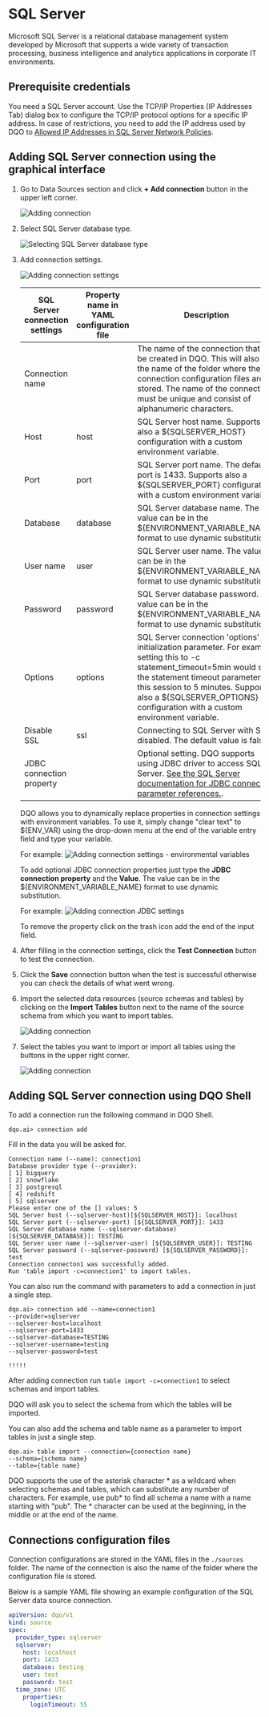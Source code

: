 # SQL Server

Microsoft SQL Server is a relational database management system developed by Microsoft that supports a wide variety of 
transaction processing, business intelligence and analytics applications in corporate IT environments.

## Prerequisite credentials

You need a SQL Server account. Use the TCP/IP Properties (IP Addresses Tab) dialog box to configure the TCP/IP protocol options for a specific IP address. In case of restrictions, you need to add the IP address used by DQO to [Allowed IP Addresses in SQL Server Network Policies](https://learn.microsoft.com/en-us/sql/tools/configuration-manager/tcp-ip-properties-ip-addresses-tab?view=sql-server-ver16).

## Adding SQL Server connection using the graphical interface

1. Go to Data Sources section and click **+ Add connection** button in the upper left corner.

   ![Adding connection](https://docs.dqo.ai/docs/images/working-with-dqo/adding-connection.jpg)

2. Select SQL Server database type.

   ![Selecting SQL Server database type](https://docs.dqo.ai/docs/images/working-with-dqo/adding-connection-sql-server.jpg)

3. Add connection settings.

   ![Adding connection settings](https://docs.dqo.ai/docs/images/working-with-dqo/connection-settings-sql-server.jpg)

    | SQL Server connection settings | Property name in YAML configuration file | Description                                                                                                                                                                                                                                                                      | 
    |--------------------------------|------------------------------------------|----------------------------------------------------------------------------------------------------------------------------------------------------------------------------------------------------------------------------------------------------------------------------------|
    | Connection name                |                                          | The name of the connection that will be created in DQO. This will also be the name of the folder where the connection configuration files are stored. The name of the connection must be unique and consist of alphanumeric characters.                                          |
    | Host                           | host                                     | SQL Server host name. Supports also a ${SQLSERVER_HOST} configuration with a custom environment variable.                                                                                                                                                                        |
    | Port                           | port                                     | SQL Server port name. The default port is 1433. Supports also a ${SQLSERVER_PORT} configuration with a custom environment variable.                                                                                                                                              |
    | Database                       | database                                 | SQL Server database name. The value can be in the ${ENVIRONMENT_VARIABLE_NAME} format to use dynamic substitution.                                                                                                                                                               |
    | User name                      | user                                     | SQL Server user name. The value can be in the ${ENVIRONMENT_VARIABLE_NAME} format to use dynamic substitution.                                                                                                                                                                   |
    | Password                       | password                                 | SQL Server database password. The value can be in the ${ENVIRONMENT_VARIABLE_NAME} format to use dynamic substitution.                                                                                                                                                           |
    | Options                        | options                                  | SQL Server connection 'options' initialization parameter. For example, setting this to -c statement_timeout=5min would set the statement timeout parameter for this session to 5 minutes. Supports also a ${SQLSERVER_OPTIONS} configuration with a custom environment variable. |
    | Disable SSL                    | ssl                                      | Connecting to SQL Server with SSL disabled. The default value is false.                                                                                                                                                                                                          |
    | JDBC connection property       |                                          | Optional setting. DQO supports using JDBC driver to access SQL Server. [See the SQL Server documentation for JDBC connection parameter references.](https://learn.microsoft.com/en-us/sql/connect/jdbc/overview-of-the-jdbc-driver?view=sql-server-ver16).                       |
    
    DQO allows you to dynamically replace properties in connection settings with environment variables. To use it, simply
    change "clear text" to ${ENV_VAR} using the drop-down menu at the end of the variable entry field and type your variable.

    For example:
    ![Adding connection settings - environmental variables](https://docs.dqo.ai/docs/images/working-with-dqo/connection-settings-sql-server-envvar.jpg)

    To add optional JDBC connection properties just type the **JDBC connection property** and the **Value**. The value
    can be in the ${ENVIRONMENT_VARIABLE_NAME} format to use dynamic substitution.

    For example:
    ![Adding connection JDBC settings](https://docs.dqo.ai/docs/images/working-with-dqo/connection-settings-JDBC-properties.jpg)

    To remove the property click on the trash icon add the end of the input field.

4. After filling in the connection settings, click the **Test Connection** button to test the connection.
5. Click the **Save** connection button when the test is successful otherwise you can check the details of what went wrong.
6. Import the selected data resources (source schemas and tables) by clicking on the **Import Tables** button next to
   the name of the source schema from which you want to import tables.

    ![Adding connection](https://docs.dqo.ai/docs/images/working-with-dqo/importing-schemas.jpg)

7. Select the tables you want to import or import all tables using the buttons in the upper right corner.

    ![Adding connection](https://docs.dqo.ai/docs/images/working-with-dqo/importing-tables.jpg)

## Adding SQL Server connection using DQO Shell

To add a connection run the following command in DQO Shell.
```
dqo.ai> connection add
```

Fill in the data you will be asked for.

```
Connection name (--name): connection1
Database provider type (--provider): 
[ 1] bigquery
[ 2] snowflake
[ 3] postgresql
[ 4] redshift
[ 5] sqlserver
Please enter one of the [] values: 5
SQL Server host (--sqlserver-host)[${SQLSERVER_HOST}]: localhost
SQL Server port (--sqlserver-port) [${SQLSERVER_PORT}]: 1433
SQL Server database name (--sqlserver-database) [${SQLSERVER_DATABASE}]: TESTING
SQL Server user name (--sqlserver-user) [${SQLSERVER_USER}]: TESTING
SQL Server password (--sqlserver-password) [${SQLSERVER_PASSWORD}]: test
Connection connecton1 was successfully added.
Run 'table import -c=connection1' to import tables.
```

You can also run the command with parameters to add a connection in just a single step.

```
dqo.ai> connection add --name=connection1
--provider=sqlserver
--sqlserver-host=localhost
--sqlserver-port=1433
--sqlserver-database=TESTING
--sqlserver-username=testing
--sqlserver-password=test

!!!!!
```

After adding connection run `table import -c=connection1` to select schemas and import tables.

DQO will ask you to select the schema from which the tables will be imported.

You can also add the schema and table name as a parameter to import tables in just a single step.

```
dqo.ai> table import --connection={connection name}
--schema={schema name}
--table={table name}
```
DQO supports the use of the asterisk character * as a wildcard when selecting schemas and tables, which can substitute
any number of characters. For example, use  pub* to find all schema a name with a name starting with "pub". The *
character can be used at the beginning, in the middle or at the end of the name.

## Connections configuration files

Connection configurations are stored in the YAML files in the `./sources` folder. The name of the connection is also
the name of the folder where the configuration file is stored.

Below is a sample YAML file showing an example configuration of the SQL Server data source connection.

``` yaml
apiVersion: dqo/v1
kind: source
spec:
  provider_type: sqlserver
  sqlserver:
    host: localhost
    port: 1433
    database: testing
    user: test
    password: test
  time_zone: UTC
    properties:
      loginTimeout: 55

```
